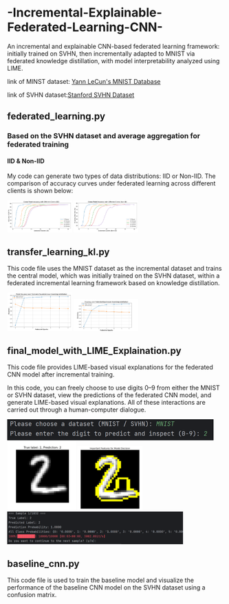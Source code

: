 # -Incremental-Explainable-Federated-Learning-CNN-
An incremental and explainable CNN-based federated learning framework: initially trained on SVHN, then incrementally adapted to MNIST via federated knowledge distillation, with model interpretability analyzed using LIME.

link of MINST dataset: [Yann LeCun's MNIST Database](http://yann.lecun.com/exdb/mnist/)  

link of SVHN dataset:[Stanford SVHN Dataset](http://ufldl.stanford.edu/housenumbers/) 

## federated_learning.py

### Based on the SVHN dataset and average aggregation for federated training

#### IID & Non-IID

My code can generate two types of data distributions: IID or Non-IID. The comparison of accuracy curves under federated learning across different clients is shown below:

<img src="picture\1.png" alt="1" style="zoom:15%;" />

<img src="picture\2.png" alt="1" style="zoom:15%;" />

## transfer_learning_kl.py

This code file uses the MNIST dataset as the incremental dataset and trains the central model, which was initially trained on the SVHN dataset, within a federated incremental learning framework based on knowledge distillation.

<img src="picture\3.png" alt="1" style="zoom:15%;" />

<img src="picture\4.png" alt="1" style="zoom:15%;" />

## final_model_with_LIME_Explaination.py

This code file provides LIME-based visual explanations
for the federated CNN model after incremental training.

In this code, you can freely choose to use digits 0–9 from either
the MNIST or SVHN dataset, view the predictions of the
federated CNN model, and generate LIME-based visual explanations.
All of these interactions are carried out through a human-computer dialogue.

<img src="picture\5.png" alt="1" style="zoom: 50%;" />

<img src="picture\6.png" alt="1" style="zoom: 40%;" />

<img src="picture\7.png" alt="1" style="zoom: 25%;" />

<img src="picture\8.png" alt="1" style="zoom: 40%;" />

## baseline_cnn.py

This code file is used to train the baseline model and visualize
the performance of the baseline CNN model on the SVHN dataset
using a confusion matrix.
